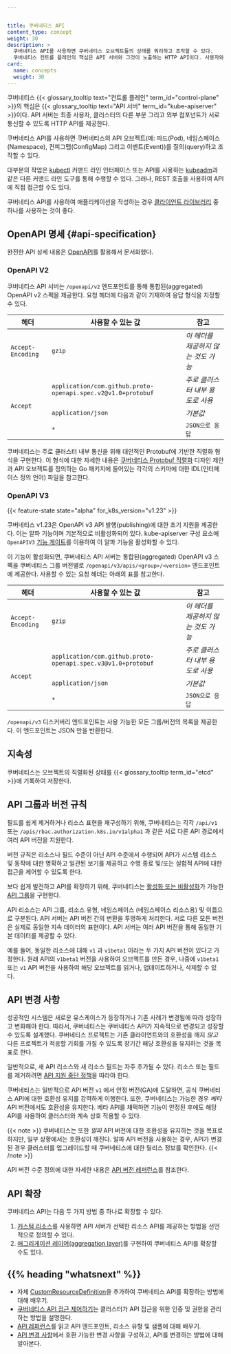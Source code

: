 ```yaml
---


title: 쿠버네티스 API
content_type: concept
weight: 30
description: >
  쿠버네티스 API를 사용하면 쿠버네티스 오브젝트들의 상태를 쿼리하고 조작할 수 있다.
  쿠버네티스 컨트롤 플레인의 핵심은 API 서버와 그것이 노출하는 HTTP API이다. 사용자와 클러스터의 다른 부분 및 모든 외부 컴포넌트는 API 서버를 통해 서로 통신한다.
card:
  name: concepts
  weight: 30
---
```


<!-- overview -->

쿠버네티스 {{< glossary_tooltip text="컨트롤 플레인" term_id="control-plane" >}}의 핵심은
{{< glossary_tooltip text="API 서버" term_id="kube-apiserver" >}}이다. API 서버는
최종 사용자, 클러스터의 다른 부분 그리고 외부 컴포넌트가 서로 통신할
수 있도록 HTTP API를 제공한다.

쿠버네티스 API를 사용하면 쿠버네티스의 API 오브젝트(예:
파드(Pod), 네임스페이스(Namespace), 컨피그맵(ConfigMap) 그리고 이벤트(Event))를 질의(query)하고 조작할 수 있다.

대부분의 작업은 [kubectl](/ko/docs/reference/kubectl/)
커맨드 라인 인터페이스 또는 API를 사용하는
[kubeadm](/ko/docs/reference/setup-tools/kubeadm/)과
같은 다른 커맨드 라인 도구를 통해 수행할 수 있다.
그러나, REST 호출을 사용하여 API에 직접 접근할 수도 있다.

쿠버네티스 API를 사용하여 애플리케이션을 작성하는 경우
[클라이언트 라이브러리](/ko/docs/reference/using-api/client-libraries/) 중 하나를 사용하는 것이 좋다.

<!-- body -->

## OpenAPI 명세 {#api-specification}

완전한 API 상세 내용은 [OpenAPI](https://www.openapis.org/)를 활용해서 문서화했다.

### OpenAPI V2

쿠버네티스 API 서버는 `/openapi/v2` 엔드포인트를 통해 
통합된(aggregated) OpenAPI v2 스펙을 제공한다. 
요청 헤더에 다음과 같이 기재하여 응답 형식을 지정할 수 있다.

<table>
  <caption style="display:none"> OpenAPI v2 질의에 사용할 수 있는 유효한 요청 헤더 값</caption>
  <thead>
     <tr>
        <th>헤더</th>
        <th style="min-width: 50%;">사용할 수 있는 값</th>
        <th>참고</th>
     </tr>
  </thead>
  <tbody>
     <tr>
        <td><code>Accept-Encoding</code></td>
        <td><code>gzip</code></td>
        <td><em>이 헤더를 제공하지 않는 것도 가능</em></td>
     </tr>
     <tr>
        <td rowspan="3"><code>Accept</code></td>
        <td><code>application/com.github.proto-openapi.spec.v2@v1.0+protobuf</code></td>
        <td><em>주로 클러스터 내부 용도로 사용</em></td>
     </tr>
     <tr>
        <td><code>application/json</code></td>
        <td><em>기본값</em></td>
     </tr>
     <tr>
        <td><code>*</code></td>
        <td><code>JSON으로 응답</em></td>
     </tr>
  </tbody>
</table>

쿠버네티스는 주로 클러스터 내부 통신을 위해 대안적인
Protobuf에 기반한 직렬화 형식을 구현한다. 이 형식에 대한
자세한 내용은 [쿠버네티스 Protobuf 직렬화](https://github.com/kubernetes/community/blob/master/contributors/design-proposals/api-machinery/protobuf.md) 디자인 제안과
API 오브젝트를 정의하는 Go 패키지에 들어있는 각각의 스키마에 대한
IDL(인터페이스 정의 언어) 파일을 참고한다.

### OpenAPI V3

{{< feature-state state="alpha"  for_k8s_version="v1.23" >}}

쿠버네티스 v1.23은 OpenAPI v3 API 발행(publishing)에 대한 초기 지원을 제공한다. 
이는 알파 기능이며 기본적으로 비활성화되어 있다.
kube-apiserver 구성 요소에 
`OpenAPIV3` [기능 게이트](/ko/docs/reference/command-line-tools-reference/feature-gates/)를 이용하여 
이 알파 기능을 활성화할 수 있다.

이 기능이 활성화되면, 쿠버네티스 API 서버는 
통합된(aggregated) OpenAPI v3 스펙을 쿠버네티스 그룹 버전별로 
`/openapi/v3/apis/<group>/<version>` 엔드포인트에 제공한다. 
사용할 수 있는 요청 헤더는 아래의 표를 참고한다.

<table>
  <caption style="display:none"> OpenAPI v3 질의에 사용할 수 있는 유효한 요청 헤더 값</caption>
  <thead>
     <tr>
        <th>헤더</th>
        <th style="min-width: 50%;">사용할 수 있는 값</th>
        <th>참고</th>
     </tr>
  </thead>
  <tbody>
     <tr>
        <td><code>Accept-Encoding</code></td>
        <td><code>gzip</code></td>
        <td><em>이 헤더를 제공하지 않는 것도 가능</em></td>
     </tr>
     <tr>
        <td rowspan="3"><code>Accept</code></td>
        <td><code>application/com.github.proto-openapi.spec.v3@v1.0+protobuf</code></td>
        <td><em>주로 클러스터 내부 용도로 사용</em></td>
     </tr>
     <tr>
        <td><code>application/json</code></td>
        <td><em>기본값</em></td>
     </tr>
     <tr>
        <td><code>*</code></td>
        <td><code>JSON으로 응답</em></td>
     </tr>
  </tbody>
</table>

`/openapi/v3` 디스커버리 엔드포인트는 사용 가능한 모든 
그룹/버전의 목록을 제공한다. 이 엔드포인트는 JSON 만을 반환한다.

## 지속성

쿠버네티스는 오브젝트의 직렬화된 상태를
{{< glossary_tooltip term_id="etcd" >}}에 기록하여 저장한다.

## API 그룹과 버전 규칙

필드를 쉽게 제거하거나 리소스 표현을 재구성하기 위해,
쿠버네티스는 각각 `/api/v1` 또는 `/apis/rbac.authorization.k8s.io/v1alpha1` 과
같은 서로 다른 API 경로에서 여러 API 버전을 지원한다.

버전 규칙은 리소스나 필드 수준이 아닌 API 수준에서 수행되어
API가 시스템 리소스 및 동작에 대한 명확하고 일관된 보기를 제공하고
수명 종료 및/또는 실험적 API에 대한 접근을
제어할 수 있도록 한다.

보다 쉽게 발전하고 API를 확장하기 위해, 쿠버네티스는
[활성화 또는 비활성화](/ko/docs/reference/using-api/#api-그룹-활성화-또는-비활성화)가
가능한 [API 그룹](/ko/docs/reference/using-api/#api-그룹)을 구현한다.

API 리소스는 API 그룹, 리소스 유형, 네임스페이스
(네임스페이스 리소스용) 및 이름으로 구분된다. API 서버는 API 버전 간의
변환을 투명하게 처리한다. 서로 다른 모든 버전은 실제로
동일한 지속 데이터의 표현이다. API 서버는 여러 API 버전을 통해
동일한 기본 데이터를 제공할 수 있다.

예를 들어, 동일한 리소스에 대해  `v1` 과 `v1beta1` 이라는 두 가지 API 버전이
있다고 가정한다. 원래 API의 `v1beta1` 버전을 사용하여 오브젝트를
만든 경우, 나중에 `v1beta1` 또는 `v1` API 버전을 사용하여 해당 오브젝트를
읽거나, 업데이트하거나, 삭제할 수 있다.

## API 변경 사항

성공적인 시스템은 새로운 유스케이스가 등장하거나 기존 사례가 변경됨에 따라 성장하고 변화해야 한다.
따라서, 쿠버네티스는 쿠버네티스 API가 지속적으로 변경되고 성장할 수 있도록 설계했다.
쿠버네티스 프로젝트는 기존 클라이언트와의 호환성을 깨지 _않고_ 다른 프로젝트가
적응할 기회를 가질 수 있도록 장기간 해당 호환성을 유지하는 것을 목표로 한다.

일반적으로, 새 API 리소스와 새 리소스 필드는 자주 추가될 수 있다.
리소스 또는 필드를 제거하려면
[API 지원 중단 정책](/docs/reference/using-api/deprecation-policy/)을 따라야 한다.

쿠버네티스는 일반적으로 API 버전 `v1` 에서 안정 버전(GA)에 도달하면, 공식 쿠버네티스 API에
대한 호환성 유지를 강력하게 이행한다. 또한,
쿠버네티스는 가능한 경우 _베타_ API 버전에서도 호환성을 유지한다.
베타 API를 채택하면 기능이 안정된 후에도 해당 API를 사용하여 클러스터와
계속 상호 작용할 수 있다.

{{< note >}}
쿠버네티스는 또한 _알파_ API 버전에 대한 호환성을 유지하는 것을 목표로 하지만, 일부
상황에서는 호환성이 깨진다. 알파 API 버전을 사용하는 경우, API가 변경된 경우 클러스터를
업그레이드할 때 쿠버네티스에 대한 릴리스 정보를 확인한다.
{{< /note >}}

API 버전 수준 정의에 대한 자세한 내용은
[API 버전 레퍼런스](/ko/docs/reference/using-api/#api-버전-규칙)를 참조한다.



## API 확장

쿠버네티스 API는 다음 두 가지 방법 중 하나로 확장할 수 있다.

1. [커스텀 리소스](/ko/docs/concepts/extend-kubernetes/api-extension/custom-resources/)를
   사용하면 API 서버가 선택한 리소스 API를 제공하는 방법을 선언적으로 정의할 수 있다.
1. [애그리게이션 레이어(aggregation layer)](/ko/docs/concepts/extend-kubernetes/api-extension/apiserver-aggregation/)를
   구현하여 쿠버네티스 API를 확장할 수도 있다.

## {{% heading "whatsnext" %}}

- 자체 [CustomResourceDefinition](/docs/tasks/extend-kubernetes/custom-resources/custom-resource-definitions/)을
  추가하여 쿠버네티스 API를 확장하는 방법에 대해 배우기.
- [쿠버네티스 API 접근 제어하기](/ko/docs/concepts/security/controlling-access/)는
  클러스터가 API 접근을 위한 인증 및 권한을 관리하는 방법을 설명한다.
- [API 레퍼런스](/docs/reference/kubernetes-api/)를
  읽고 API 엔드포인트, 리소스 유형 및 샘플에 대해 배우기.
- [API 변경 사항](https://git.k8s.io/community/contributors/devel/sig-architecture/api_changes.md#readme)에서
  호환 가능한 변경 사항을 구성하고, API를 변경하는 방법에 대해 알아본다.
